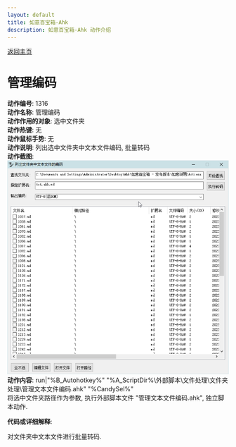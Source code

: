 ```yaml
---
layout: default
title: 如意百宝箱-Ahk
description: 如意百宝箱-Ahk 动作介绍
---
```


[返回主页](../index.md)

# [](#header-2) 管理编码

**动作编号**: 1316  
**动作名称**: 管理编码  
**动作作用的对象**: 选中文件夹  
**动作热键**: 无  
**动作鼠标手势**: 无  
**动作说明**: 列出选中文件夹中文本文件编码, 批量转码  
**动作截图**:  
  ![管理编码](img1/1316.png)  
**动作内容**: run|"%B_Autohotkey%" "%A_ScriptDir%\外部脚本\文件处理\文件夹处理\管理文本文件编码.ahk" "%CandySel%"  
将选中文件夹路径作为参数, 执行外部脚本文件 "管理文本文件编码.ahk", 独立脚本动作.   

**代码或详细解释**:  

对文件夹中文本文件进行批量转码.  